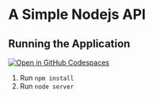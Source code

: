 # A Simple Nodejs API

## Running the Application

[![Open in GitHub Codespaces](https://github.com/codespaces/badge.svg)](https://codespaces.new/jrandym/simple-node-api)

1. Run `npm install`
2. Run `node server`
